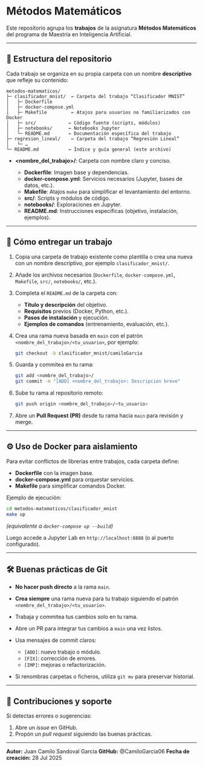 # Métodos Matemáticos

Este repositorio agrupa los **trabajos** de la asignatura **Métodos Matemáticos** del programa de Maestría en Inteligencia Artificial.

---

## 📁 Estructura del repositorio

Cada trabajo se organiza en su propia carpeta con un nombre **descriptivo** que refleje su contenido:

```
metodos-matematicos/
├─ clasificador_mnist/  ← Carpeta del trabajo “Clasificador MNIST”
│   ├─ Dockerfile
│   ├─ docker-compose.yml
│   ├─ Makefile         ← Atajos para usuarios no familiarizados con Docker
│   ├─ src/            ← Código fuente (scripts, módulos)
│   ├─ notebooks/      ← Notebooks Jupyter
│   └─ README.md       ← Documentación específica del trabajo
├─ regresion_lineal/    ← Carpeta del trabajo “Regresión Lineal”
│   └─ …
└─ README.md           ← Índice y guía general (este archivo)
```

* **\<nombre\_del\_trabajo>/**: Carpeta con nombre claro y conciso.

  * **Dockerfile**: Imagen base y dependencias.
  * **docker-compose.yml**: Servicios necesarios (Jupyter, bases de datos, etc.).
  * **Makefile**: Atajos `make` para simplificar el levantamiento del entorno.
  * **src/**: Scripts y módulos de código.
  * **notebooks/**: Exploraciones en Jupyter.
  * **README.md**: Instrucciones específicas (objetivo, instalación, ejemplos).

---

## 🚀 Cómo entregar un trabajo

1. Copia una carpeta de trabajo existente como plantilla o crea una nueva con un nombre descriptivo, por ejemplo `clasificador_mnist/`.
2. Añade los archivos necesarios (`Dockerfile`, `docker-compose.yml`, `Makefile`, `src/`, `notebooks/`, etc.).
3. Completa el `README.md` de la carpeta con:

   * **Título y descripción** del objetivo.
   * **Requisitos** previos (Docker, Python, etc.).
   * **Pasos de instalación** y ejecución.
   * **Ejemplos de comandos** (entrenamiento, evaluación, etc.).
4. Crea una rama nueva basada en `main` con el patrón `<nombre_del_trabajo>/<tu_usuario>`, por ejemplo:

   ```bash
   git checkout -b clasificador_mnist/camiloGarcia
   ```
5. Guarda y commitea en tu rama:

   ```bash
   git add <nombre_del_trabajo>/
   git commit -m "[ADD] <nombre_del_trabajo>: Descripción breve"
   ```
6. Sube tu rama al repositorio remoto:

   ```bash
   git push origin <nombre_del_trabajo>/<tu_usuario>
   ```
7. Abre un **Pull Request (PR)** desde tu rama hacia `main` para revisión y merge.

---

## ⚙️ Uso de Docker para aislamiento

Para evitar conflictos de librerías entre trabajos, cada carpeta define:

* **Dockerfile** con la imagen base.
* **docker-compose.yml** para orquestar servicios.
* **Makefile** para simplificar comandos Docker.

Ejemplo de ejecución:

```bash
cd metodos-matematicos/clasificador_mnist
make up
```

*(equivalente a `docker-compose up --build`)*

Luego accede a Jupyter Lab en `http://localhost:8888` (o al puerto configurado).

---

## 🛠 Buenas prácticas de Git

* **No hacer push directo** a la rama `main`.
* **Crea siempre** una rama nueva para tu trabajo siguiendo el patrón `<nombre_del_trabajo>/<tu_usuario>`.
* Trabaja y commitea tus cambios solo en tu rama.
* Abre un PR para integrar tus cambios a `main` una vez listos.
* Usa mensajes de commit claros:

  * `[ADD]`: nuevo trabajo o módulo.
  * `[FIX]`: corrección de errores.
  * `[IMP]`: mejoras o refactorización.
* Si renombras carpetas o ficheros, utiliza `git mv` para preservar historial.

---

## 🤝 Contribuciones y soporte

Si detectas errores o sugerencias:

1. Abre un *issue* en GitHub.
2. Propón un *pull request* siguiendo las buenas prácticas.

---

**Autor:** Juan Camilo Sandoval Garcia
**GitHub:** @CamiloGarcia06
**Fecha de creación:** 28 Jul 2025
